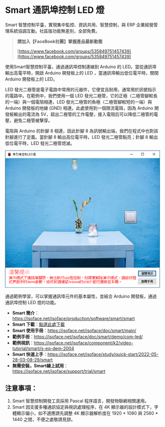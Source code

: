 # Smart 通訊埠控制 LED 燈

Smart 智慧控制平臺，實現集中監控、資訊共用、智慧控制，與 ERP 企業經營管理系統協調互動。社區版功能無差別，全部免費。

> **請加入【FaceBook社團】掌握產品最新動態**
>
> [https://www.facebook.com/groups/535849751457439](https://www.facebook.com/groups/535849751457439)

使用Smart智慧控制平臺，通過通訊埠控制連線到 Arduino 的 LED。當從通訊埠輸出高電平時，開啟 Arduino 開發板上的 LED ，當通訊埠輸出低位電平時，關閉 Arduino 開發板上的 LED。

LED 發光二極管是電子電路中常用的元器件，它便宜且耐用，通常用於訊號指示的電路中。在範例中，我們使用一個 LED 發光二極管，它的正極（二極管腳較長的一端）與一個電阻相連，LED 發光二極管的負極（二極管腳較短的一端）與 Arduino 開發板的地線 (GND) 相連。此處使用到一個限流電阻，因為 Arduino 開發板輸出的電流為 5V，超出二極管的工作電壓，接入電阻后可以降低二極管的電壓，避免二極管被擊穿。

電阻與 Arduino 的針腳 8 相連，因此針腳 8 為訊號輸出端，我們在程式中也對該針腳進行了定義。當針腳 8 輸出高位電平時，LED 發光二極管點亮；針腳 8 輸出低位電平時，LED 發光二極管熄滅。

![](images/20220920172251.png)

通過範例學習，可以掌握通訊埠元件的基本屬性，並結合 Arduino 開發板，通過通訊埠控制 LED 燈的功能。

* **Smart 簡介**：https://isoface.net/isoface/production/software/smart/smart
* **Smart 下載**：[點選此處下載](https://github.com/isoface-iot/Smart/releases/latest)
* **Smart 使用手冊**：https://isoface.net/isoface/doc/smart/main/
* **範例手冊**：https://isoface.net/isoface/doc/smart/demo/com-led/
* **範例視訊**：https://isoface.net/isoface/component/k2/video-tutorial/smart/s-eq-dem-2004
* **Smart 快速上手**：https://isoface.net/isoface/study/quick-start/2022-05-28-03-08-29/smart
* **無需安裝，Smart線上試用**：https://isoface.net/isoface/support/trial/smart

## 注意事項：
1. Smart 智慧控制開發工具採用 Pascal 程序語言，開發物聯網相關運用。
2. Smart 因支援多種通訊協定與視訊處理程序，在 4K 顯示器的設計模式下，字體顯示偏小，如不適應請先調整 4K 顯示器解析度在 1920 * 1080 與 2560 * 1440 之間，不便之處敬請見諒。